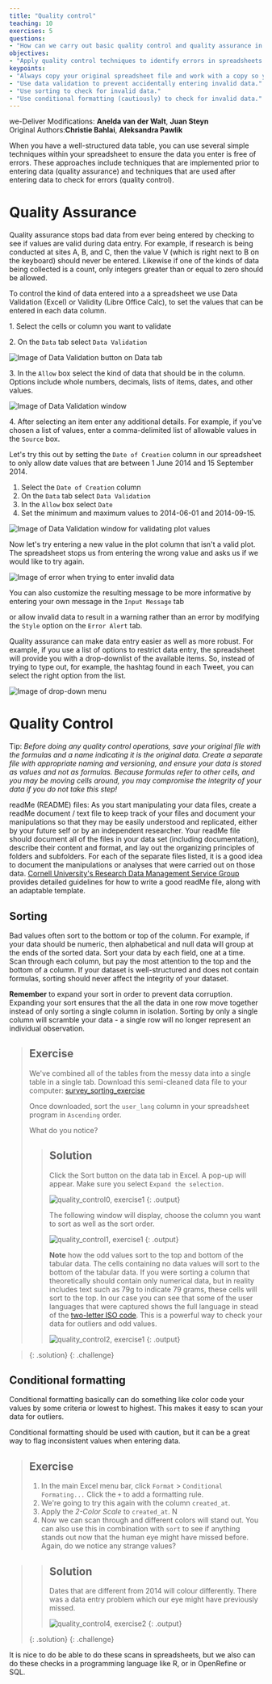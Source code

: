 ```yaml
---
title: "Quality control"
teaching: 10
exercises: 5
questions:
- "How can we carry out basic quality control and quality assurance in spreadsheets?"
objectives:
- "Apply quality control techniques to identify errors in spreadsheets and limit incorrect data entry."
keypoints:
- "Always copy your original spreadsheet file and work with a copy so you don't affect the raw data."
- "Use data validation to prevent accidentally entering invalid data."
- "Use sorting to check for invalid data."
- "Use conditional formatting (cautiously) to check for invalid data."
---
```


we-Deliver Modifications: **Anelda van der Walt**, **Juan Steyn** <br>
Original Authors:**Christie Bahlai**, **Aleksandra Pawlik**<br>

When you have a well-structured data table, you can use several simple
techniques within your spreadsheet to ensure the data you enter is
free of errors. These approaches include techniques that are
implemented prior to entering data (quality assurance) and
techniques that are used after entering data to check for errors
(quality control).

# Quality Assurance

Quality assurance stops bad data from ever being entered by checking to see if
values are valid during data entry. For example, if research is being conducted
at sites A, B, and C, then the value V (which is right next to B on the
keyboard) should never be entered. Likewise if one of the kinds of data being
collected is a count, only integers greater than or equal to zero should be
allowed.

To control the kind of data entered into a a spreadsheet we use Data Validation
(Excel) or Validity (Libre Office Calc), to set the values that can be entered
in each data column.

1\. Select the cells or column you want to validate

2\. On the `Data` tab select `Data Validation`

![Image of Data Validation button on Data tab](../fig/04-qc-validation-01.png)

3\. In the `Allow` box select the kind of data that should be in the
   column. Options include whole numbers, decimals, lists of items, dates, and
   other values.

![Image of Data Validation window](../fig/04-qc-validation-02.png)
   
4\. After selecting an item enter any additional details. For example, if you've
   chosen a list of values, enter a comma-delimited list of allowable
   values in the `Source` box.

Let's try this out by setting the `Date of Creation` column in our spreadsheet to only allow
date values that are between 1 June 2014 and 15 September 2014.

1. Select the `Date of Creation` column
2. On the `Data` tab select `Data Validation`
3. In the `Allow` box select `Date`
4. Set the minimum and maximum values to 2014-06-01 and 2014-09-15.

![Image of Data Validation window for validating plot values](../fig/04-qc-validation-03.png)

Now let's try entering a new value in the plot column that isn't a valid
plot. The spreadsheet stops us from entering the wrong value and asks us if we
would like to try again.

![Image of error when trying to enter invalid data](../fig/04-qc-validation-04.png)

You can also customize the resulting message to be more informative by entering
your own message in the `Input Message` tab

or allow invalid data to result in a warning rather than an error by modifying the `Style`
option on the `Error Alert` tab.

Quality assurance can make data entry easier as well as more robust. For
example, if you use a list of options to restrict data entry, the spreadsheet
will provide you with a drop-downlist of the available items. So, instead of
trying to type out, for example, the hashtag found in each Tweet, you can select the
right option from the list.

![Image of drop-down menu](../fig/04-validation-list.png)

# Quality Control

Tip: *Before doing any quality control operations, save your original file with the formulas and a name indicating it is the original
data. Create a separate file with appropriate naming and versioning, and ensure your data is stored as values and not as formulas. 
Because formulas refer to other cells, and you may be moving cells around, you may compromise the integrity of your data if you do not
take this step!*

readMe (README) files: As you start manipulating your data files, create a readMe document / text file to keep track of your files and
document your manipulations so that they may be easily understood and replicated, either by your future self or by an independent
researcher. Your readMe file should document all of the files in your data set (including documentation), describe their content and
format, and lay out the organizing principles of folders and subfolders. For each of the separate files listed, it is a good idea to
document the manipulations or analyses that were carried out on those data. 
[Cornell University's Research Data Management Service Group](https://data.research.cornell.edu/content/readme) provides detailed
guidelines for how to write a good readMe file, along with an adaptable template.

## Sorting
Bad values often sort to the bottom or top of the column. For example, if your data should be numeric, then alphabetical and null data
will group at the ends of the sorted data. Sort your data by each field, one at a time. Scan through each column, but pay the most
attention to the top and the bottom of a column. 
If your dataset is well-structured and does not contain formulas, sorting should never affect the integrity of your dataset.

**Remember** to expand your sort in order to prevent data corruption. Expanding your sort ensures that the all the data in one row move together instead of only sorting a single column in isolation. Sorting by only a single column will scramble your data - a single row will no longer represent an individual observation.

> ## Exercise   
>
> We've combined all of the tables from the messy data into a single table in a single tab. Download this semi-cleaned data file to your computer: [survey_sorting_exercise](../data/digital-humanities/Twitter_sorting_cleaning.xlsx)
>
> Once downloaded, sort the `user_lang` column in your spreadsheet program in `Ascending` order. 
>
> What do you notice?
>
> > ## Solution
> > 
> > Click the Sort button on the data tab in Excel. A pop-up will appear. Make sure you select `Expand the selection`.
> >
> > ![quality_control0, exercise1](../fig/04-qc-sorting-expand-selection.png)
> > {: .output}
> >
> > The following window will display, choose the column you want to sort as well as the sort order.
> >
> > ![quality_control1, exercise1](../fig/04-qc-sorting-options.png)
> > {: .output}
> > 
> > 
> > **Note** how the odd values sort to the top and bottom of the tabular data. 
> > The cells containing no data values will sort to the bottom of the tabular data. If you were sorting a column that theoretically should contain only numerical data, but in reality includes text such as 79g to indicate 79 grams, these cells will sort to the top. In our case you can see that some of the user languages that were captured shows the full language in stead of the [two-letter ISO code](http://www.science.co.il/language/Codes.php). This is a powerful way to check your data for outliers and odd values.
> > 
> > ![quality_control2, exercise1](../fig/04-qc-sorting.png)
> > {: .output}

> > 
> {: .solution}
{: .challenge}



## Conditional formatting ##
Conditional formatting basically can do something like color code your values by some
criteria or lowest to highest. This makes it easy to scan your data for outliers.

Conditional formatting should be used with caution, but it can be a great way to flag inconsistent values when entering data.

> ## Exercise
> 1. In the main Excel menu bar, click `Format` > `Conditional Formating...` Click the `+` to add a formatting rule.
> 2. We're going to try this again with the column `created_at`. 
> 3. Apply the *2-Color Scale* to `created_at`. N
> 4. Now we can scan through and different colors will stand out. You can also use this in combination with `sort` to see if anything stands out now that the human eye might have
missed before. Again, do we notice any strange values?

> 
> > ## Solution
> > 
> > Dates that are different from 2014 will colour differently. There was a data entry problem which our eye might have previously missed.
> >
> > ![quality_control4, exercise2](../fig/04-qc-conditional-formatting.png)
> > {: .output}
> > 
> {: .solution}
{: .challenge} 

It is nice to do be able to do these scans in spreadsheets, but we also can do these
checks in a programming language like R, or in OpenRefine or SQL. 
